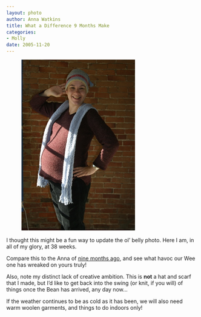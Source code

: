 ```yaml
--- 
layout: photo
author: Anna Watkins
title: What a Difference 9 Months Make
categories: 
- Molly
date: 2005-11-20
---
```


<figure><img class="photo" src="/photos/IMG_2734.jpg"></figure>

I thought this might be a fun way to update the ol’ belly photo. Here I am, in
all of my glory, at 38 weeks.

Compare this to the Anna of [nine months ago][1], and see what havoc our Wee
one has wreaked on yours truly!

Also, note my distinct lack of creative ambition. This is **not** a hat and
scarf that I made, but I’d like to get back into the swing (or knit, if you
will) of things once the Bean has arrived, any day now…

If the weather continues to be as cold as it has been, we will also need warm
woolen garments, and things to do indoors only!

[1]: /2005/02/experiment-1-pretty-fuzzy-in-pink
